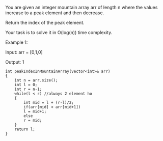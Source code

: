You are given an integer mountain array arr of length n where the values increase to a peak element and then decrease.

Return the index of the peak element.

Your task is to solve it in O(log(n)) time complexity.

 

Example 1:

Input: arr = [0,1,0]

Output: 1


    int peakIndexInMountainArray(vector<int>& arr) 
    {
        int n = arr.size();        
        int l = 0;
        int r = n-1;        
        while(l < r) //always 2 element ho
        {            
            int mid = l + (r-l)/2;            
            if(arr[mid] < arr[mid+1])
            l = mid+1;
            else
            r = mid;            
        }        
        return l;
    }